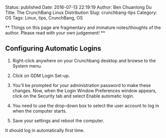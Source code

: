 Status: published
Date: 2016-07-13 22:19:19
Author: Ben Chuanlong Du
Title: The CrunchBang Linux Distribution
Slug: crunchbang-tips
Category: OS
Tags: Linux, tips, CrunchBang, OS

**
Things on this page are
fragmentary and immature notes/thoughts of the author.
Please read with your own judgement!
**

## Configuring Automatic Logins

1. Right-click anywhere on your Crunchbang desktop and browse to the System menu. 

2. Click on GDM Login Set-up. 

3. You'll be prompted for your administration password to make these changes.
    Now, when the Login Window Preferences window appears, 
    click on the Security tab and select Enable automatic login. 

4. You need to use the drop-down box to select the user account to log in when the computer starts.

5. Save your settings and reboot the computer. 

It should log in automatically first time.

